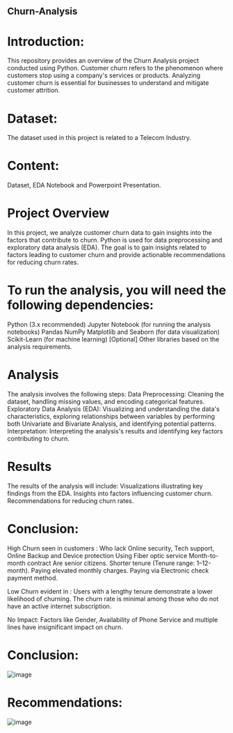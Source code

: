 ## Churn-Analysis
# Introduction:
This repository provides an overview of the Churn Analysis project conducted using Python. Customer churn refers to the phenomenon where customers stop using a company's services or products. Analyzing customer churn is essential for businesses to understand and mitigate customer attrition.

# Dataset: 
The dataset used in this project is related to a Telecom Industry.

# Content:
Dataset, EDA Notebook and Powerpoint Presentation.

# Project Overview
In this project, we analyze customer churn data to gain insights into the factors that contribute to churn. Python is used for data preprocessing and exploratory data analysis (EDA). The goal is to gain insights 
 related to factors leading to customer churn and provide actionable recommendations for reducing churn rates.

# To run the analysis, you will need the following dependencies:

Python (3.x recommended)
Jupyter Notebook (for running the analysis notebooks)
Pandas
NumPy
Matplotlib and Seaborn (for data visualization)
Scikit-Learn (for machine learning)
[Optional] Other libraries based on the analysis requirements.

# Analysis
The analysis involves the following steps:
Data Preprocessing: Cleaning the dataset, handling missing values, and encoding categorical features.
Exploratory Data Analysis (EDA): Visualizing and understanding the data's characteristics, exploring relationships between variables by performing both Univariate and Bivariate Analysis, and identifying potential patterns.
Interpretation: Interpreting the analysis's results and identifying key factors contributing to churn.

# Results
The results of the analysis will include:
Visualizations illustrating key findings from the EDA.
Insights into factors influencing customer churn.
Recommendations for reducing churn rates.

# Conclusion:
High Churn seen in customers :
Who lack Online security, Tech support, Online Backup and Device protection
Using Fiber optic service 
Month-to-month contract 
Are senior citizens. 
Shorter tenure (Tenure range: 1–12-month).
Paying elevated monthly charges. 
Paying via Electronic check payment method.

Low Churn evident in :
Users with a lengthy tenure demonstrate a lower likelihood of churning.
The churn rate is minimal among those who do not have an active internet subscription.

No Impact:
Factors like Gender, Availability of Phone Service and multiple lines have insignificant impact on churn.

# Conclusion:
![image](https://github.com/Smeerel/Churn-Analysis/assets/143562418/45718f56-12a6-4cc2-baa1-082527e3e7da)

# Recommendations:
![image](https://github.com/Smeerel/Churn-Analysis/assets/143562418/fdbcffbe-3daf-429a-82b3-e016ea055b77)

